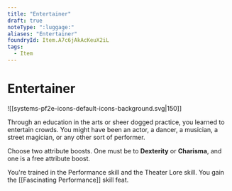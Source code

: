 ```yaml
---
title: "Entertainer"
draft: true
noteType: ":luggage:"
aliases: "Entertainer"
foundryId: Item.A7c6jAkAcKeuX2iL
tags:
  - Item
---
```


# Entertainer
![[systems-pf2e-icons-default-icons-background.svg|150]]

Through an education in the arts or sheer dogged practice, you learned to entertain crowds. You might have been an actor, a dancer, a musician, a street magician, or any other sort of performer.

Choose two attribute boosts. One must be to **Dexterity** or **Charisma**, and one is a free attribute boost.

You're trained in the Performance skill and the Theater Lore skill. You gain the [[Fascinating Performance]] skill feat.

